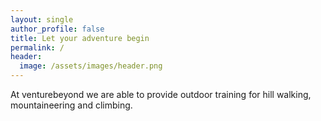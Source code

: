 ```yaml
---
layout: single
author_profile: false
title: Let your adventure begin
permalink: /
header:
  image: /assets/images/header.png
---
```


At venturebeyond we are able to provide outdoor training for hill walking, mountaineering and climbing.
